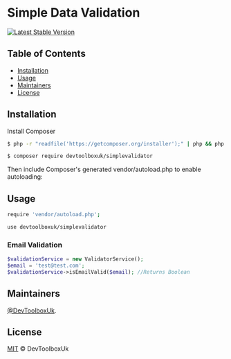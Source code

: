 # Simple Data Validation
[![Latest Stable Version](http://img.shields.io/packagist/v/devtoolboxuk/simplevalidator.svg)](https://packagist.org/packages/devtoolboxuk/simplevalidator)

## Table of Contents

- [Installation](#Installation)
- [Usage](#Usage)
- [Maintainers](#Maintainers)
- [License](#License)

## Installation

Install Composer
```sh
$ php -r "readfile('https://getcomposer.org/installer');" | php && php composer.phar install
```

```sh
$ composer require devtoolboxuk/simplevalidator
```

Then include Composer's generated vendor/autoload.php to enable autoloading:


## Usage

```sh
require 'vendor/autoload.php';

use devtoolboxuk/simplevalidator
```

### Email Validation


``` php
$validationService = new ValidatorService();
$email = 'test@test.com';
$validationService->isEmailValid($email); //Returns Boolean
```


## Maintainers

[@DevToolboxUk](https://github.com/devtoolboxuk).


## License
[MIT](LICENSE) © DevToolboxUk